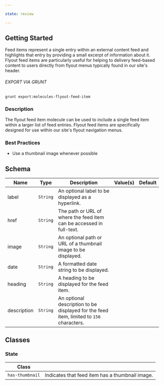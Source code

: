 ```yaml
---

state: review

---
```


## Getting Started

Feed items represent a single entry within an external content feed and highlights that entry by providing a small excerpt of information about it. Flyout feed items are particularly useful for helping to delivery feed-based content to users directly from flyout menus typically found in our site's header.

###### EXPORT VIA GRUNT

```
grunt export:molecules-flyout-feed-item
```


### Description

The flyout feed item molecule can be used to include a single feed item within a larger list of feed entries. Flyout feed items are specifically designed for use within our site's flyout navigation menus.


### Best Practices

- Use a thumbnail image whenever possible


## Schema

| Name          | Type      | Description                                                                             | Value(s)  | Default   |
|---------------|-----------|-----------------------------------------------------------------------------------------|-----------|-----------|
| label         | `String`  | An optional label to be displayed as a hyperlink.                                       |           |           |
| href          | `String`  | The path or URL of where the feed item can be accessed in full-text.                    |           |           |
| image         | `String`  | An optional path or URL of a thumbnail image to be displayed.                           |           |           |
| date          | `String`  | A formatted date string to be displayed.                                                |           |           |
| heading       | `String`  | A heading to be displayed for the feed item.                                            |           |           |
| description   | `String`  | An optional description to be displayed for the feed item, limited to `150` characters. |           |           |


## Classes

### State

| Class           |                                                   |
|-----------------|---------------------------------------------------|
| `has-thumbnail` | Indicates that feed item has a thumbnail image.   |
